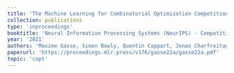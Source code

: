 ```yaml
---
title: 'The Machine Learning for Combinatorial Optimization Competition (ML4CO): Results and Insights'
collection: publications
type: 'inproceedings'
booktitle: 'Neural Information Processing Systems (NeurIPS) - Competitions and Demonstrations Track'
year: '2021'
authors: 'Maxime Gasse, Simon Bowly, Quentin Cappart, Jonas Charfreitag, Laurent Charlin, Didier Chételat, Antonia Chmiela, Justin Dumouchelle, Ambros Gleixner, Aleksandr M. Kazachkov, Elias Khalil, Pawel Lichocki, Andrea Lodi, Miles Lubin, Chris J. Maddison, Morris Christopher, Dimitri J. Papageorgiou, Augustin Parjadis, Sebastian Pokutta, Antoine Prouvost, Lara Scavuzzo, Giulia Zarpellon, Linxin Yang, Sha Lai, Akang Wang, Xiaodong Luo, Xiang Zhou, Haohan Huang, Shengcheng Shao, Yuanming Zhu, Dong Zhang, Tao Quan, Zixuan Cao, Yang Xu, Zhewei Huang, Shuchang Zhou, Chen Binbin, He Minggui, Hao Hao, Zhang Zhiyu, An Zhiwu and Mao Kun'
paperurl: 'https://proceedings.mlr.press/v176/gasse22a/gasse22a.pdf'
topic: 'copt'
---
```

